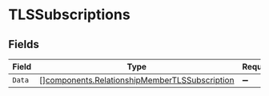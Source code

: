 # TLSSubscriptions


## Fields

| Field                                                                                                      | Type                                                                                                       | Required                                                                                                   | Description                                                                                                |
| ---------------------------------------------------------------------------------------------------------- | ---------------------------------------------------------------------------------------------------------- | ---------------------------------------------------------------------------------------------------------- | ---------------------------------------------------------------------------------------------------------- |
| `Data`                                                                                                     | [][components.RelationshipMemberTLSSubscription](../../models/shared/relationshipmembertlssubscription.md) | :heavy_minus_sign:                                                                                         | N/A                                                                                                        |